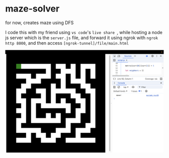# maze-solver

for now, creates maze using DFS 

I code this with my friend using `vs code`'s `live share `, while hosting a node js server
which is the `server.js` file, and forward it using ngrok with `ngrok http 8000`, 
and then access `[ngrok-tunnel]/file/main.html`

![alt text](image.png)